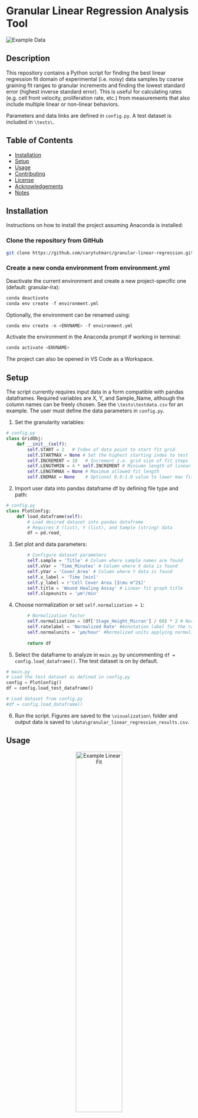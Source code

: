 # Granular Linear Regression Analysis Tool

![Example Data](tests/Sample_1.png)

## Description
This repository contains a Python script for finding the best linear regression fit domain of experimental 
(i.e. noisy) data samples by coarse graining fit ranges to granular increments and finding the lowest standard 
error (highest inverse standard error). This is useful for calculating rates (e.g. cell front velocity, proliferation rate, etc.)
from measurements that also include multiple linear or non-linear behaviors. 

Parameters and data links are defined in `config.py`. 
A test dataset is included in `\tests\`.


## Table of Contents
- [Installation](#installation)
- [Setup](#setup)
- [Usage](#usage)
- [Contributing](#contributing)
- [License](#license)
- [Acknowledgements](#acknowledgments)
- [Notes](#notes)

## Installation
Instructions on how to install the project assuming Anaconda is installed:

### Clone the repository from GitHub
```bash
git clone https://github.com/carytutmarc/granular-linear-regression.git
```

### Create a new conda environment from environment.yml

Deactivate the current environment and create a new project-specific one (default: granular-lra):

```python
conda deactivate
conda env create -f environment.yml
```
Optionally, the environment can be renamed using:
```python
conda env create -n <ENVNAME> -f environment.yml
```
Activate the environment in the Anaconda prompt if working in terminal:
```python
conda activate <ENVNAME>
```
The project can also be opened in VS Code as a Workspace.

## Setup
The script currently requires input data in a form compatible with pandas dataframes. Required variables are X, Y, and Sample_Name, although the column names can be freely chosen. See the `\tests\testdata.csv` for an example. The user must define the data parameters in `config.py`.

1. Set the granularity variables:
```python
# config.py
class GridObj:
    def __init__(self):
        self.START = 2   # Index of data point to start fit grid
        self.STARTMAX = None # Set the highest starting index to test
        self.INCREMENT = 10   # Increment i.e. grid size of fit steps
        self.LENGTHMIN = 4 * self.INCREMENT # Miniumn length of linear fit
        self.LENGTHMAX = None # Maximum allowed fit length
        self.ENDMAX = None    # Optional 0.0-1.0 value to lower max fit length

```
2. Import user data into pandas dataframe df by defining file type and path:
```python
# config.py
class PlotConfig:
    def load_dataframe(self):
        # Load desired dataset into pandas dataframe 
        # Requires X (list), Y (list), and Sample (string) data
        df = pd.read_
```
3. Set plot and data parameters:
```python
        # Configure dataset parameters
        self.sample = 'Title' # Column where sample names are found
        self.xVar = 'Time_Minutes' # Column where X data is found
        self.yVar = 'Cover_Area' # Column where Y data is found
        self.x_label = 'Time [min]'
        self.y_label = r'Cell Cover Area [$\mu m^2$]'
        self.title = 'Wound Healing Assay' # Linear fit graph title
        self.slopeunits = 'µm²/min'
```
4. Choose normalization or set `self.normalization = 1`:
```python
        # Normalization factor
        self.normalization = (df['Stage_Height_Micron'] / 60) * 2 # Normalization to be applied to slope
        self.ratelabel = 'Normalized Rate' #Annotation label for the rate value e.g. Proliferation Rate
        self.normalunits = 'µm/hour' #Normalized units applying normalization in HeatmapConfig
        
        return df
```
5. Select the dataframe to analyze in `main.py` by uncommenting `df = config.load_dataframe()`. The test dataset is on by default.
```python
# main.py
# Load the test dataset as defined in config.py
config = PlotConfig()
df = config.load_test_dataframe()

# Load dataset from config.py
#df = config.load_dataframe()
```
6. Run the script. Figures are saved to the `\visualization\` folder and output data is saved to `\data\granular_linear_regression_results.csv`.

## Usage
<p align="center">
    <img src="/tests/Sample_1_lin_fit.png" alt="Example Linear Fit" style="display: block; margin: 0 auto; width: 50%;">
</p>

This tool offers a convenient method for calculating rates from XY data, particularly when there are distinct linear regions of interest, alongside noise and non-linear behavior. For instance, the image above depicts raw data from a 2D cell wound healing (gap closure) assay, where the independent variable (X) represents time (with one frame captured every 5 minutes), and the dependent variable (Y) indicates the total area (in µm²) covered by cells at each time point.

**Example Use Case**: Identifying the optimal time domain for estimating the linear regression fit of a 2D cell wound healing (gap closure) assay's changes in covered surface area to calculate the cell front velocity. This process involves capturing microscopy images at regular time intervals, determining the stage area covered by cells at each interval, and subsequently calculating the linear slope of the area versus time curve to derive the rate of area change. This rate is then normalized by the microscopy stage dimensions to ascertain the cell front velocity, which can be compared across samples. Two challenges arise in the sample shown above, which this tool aims to address.

First, during the initial minutes of a microscopy measurement, the sample may go out of focus due to thermal drift, holder shift, user adjustments, etc. Such issues can lead to a sudden change in the measured cell coverage area, as observed between the first and second points in the figure above. By configuring the `START` value in `config.py`, users can skip the initial data points collected before the measurement system stabilizes. This value is applied throughout the entire dataset, ensuring that all samples undergo the same equilibration period.

<p align="center">
    <img src="/tests/Sample_1_heatmap.png" alt="Example Heatmap" style="display: block; margin: 0 auto; width: 50%;">
</p>

The second issue that arises in such an experiment is the transition from linear area growth to a saturation of the covered area, resulting in a plateau in the data when the gap is closed. These two regions are clearly illustrated above, where the heatmap shows two optimal linear regression fit ranges, and the graph depicts a steady linear increase followed by a flattened region. By adjusting `STARTMAX`, `LENGTHMAX`, and `ENDMAX` in `config.py`, the second region can be excluded if it interferes with fitting the first region.

## Contributing

Contributions are welcome! Please read [CONTRIBUTING.md](CONTRIBUTING.md) for details on the process for submitting pull requests.

## License

This project is licensed under the MIT License - see the [LICENSE](LICENSE) file for details.

## Acknowledgments

- The inspiration for this tool came from comments by Jon Spring on Stack Overflow:
https://stackoverflow.com/questions/68960656/how-to-only-fit-the-linear-portion-of-a-dataset

## Notes
Check my posts in the Issues section for features I want to add and bugs I have found.

Project Link: [GitHub Repository - Granular Linear Regression Analysis](https://github.com/carytutmarc/granular-linear-regression)